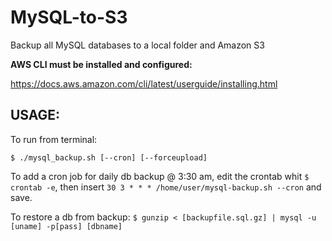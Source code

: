 # MySQL-to-S3
Backup all MySQL databases to a local folder and Amazon S3


**AWS CLI must be installed and configured:**

https://docs.aws.amazon.com/cli/latest/userguide/installing.html


## USAGE:

To run from terminal:

```$ ./mysql_backup.sh [--cron] [--forceupload]```

To add a cron job for daily db backup @ 3:30 am, edit the crontab whit `$ crontab -e`, then insert `30 3 * * * /home/user/mysql-backup.sh --cron` and save.


To restore a db from backup: ```$ gunzip < [backupfile.sql.gz] | mysql -u [uname] -p[pass] [dbname]```
